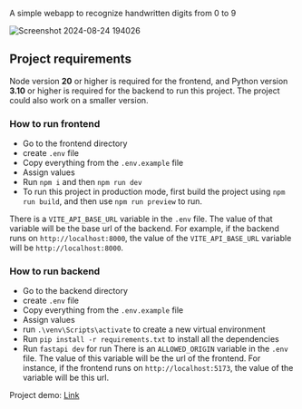 A simple webapp to recognize handwritten digits from 0 to 9

![Screenshot 2024-08-24 194026](https://github.com/user-attachments/assets/1aac55e0-8081-4737-bfe2-5363fc5c2da3)

## Project requirements
Node version **20** or higher is required for the frontend, and Python version **3.10** or higher 
is required for the backend to run this project. The project could also work on a smaller version.

### How to run frontend
- Go to the frontend directory
- create `.env` file
- Copy everything from the `.env.example` file
- Assign values
- Run `npm i` and then `npm run dev`
- To run this project in production mode, first build the project using `npm run build`, and then use `npm run preview` to run.

There is a `VITE_API_BASE_URL` variable in the `.env` file. The value of that variable will be the base url of the backend. 
For example, if the backend runs on `http://localhost:8000`, the value of the `VITE_API_BASE_URL` variable will be `http://localhost:8000`.

### How to run backend
- Go to the backend directory
- create `.env` file
- Copy everything from the `.env.example` file
- Assign values
- run `.\venv\Scripts\activate` to create a new virtual environment
- Run `pip install -r requirements.txt` to install all the dependencies
- Run `fastapi dev` for run
There is an `ALLOWED_ORIGIN` variable in the `.env` file. The value of this variable will be the url of the frontend. For instance,
if the frontend runs on `http://localhost:5173`, the value of the variable will be this url.

Project demo: [Link](https://www.youtube.com/watch?v=FFNXYUJcOMA)
